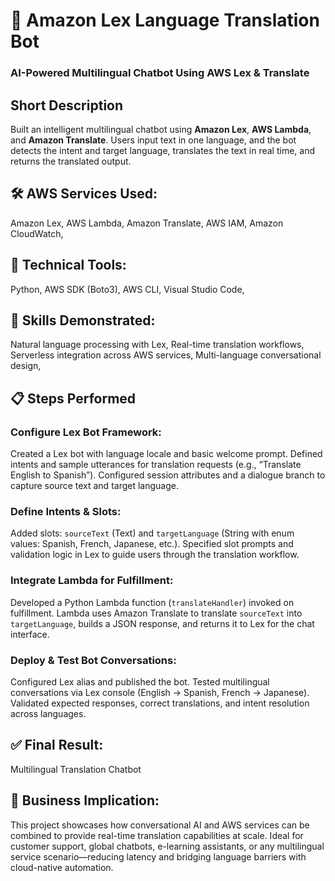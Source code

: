 # 🚀 Amazon Lex Language Translation Bot

### AI-Powered Multilingual Chatbot Using AWS Lex & Translate

## Short Description

Built an intelligent multilingual chatbot using **Amazon Lex**, **AWS Lambda**, and **Amazon Translate**. Users input text in one language, and the bot detects the intent and target language, translates the text in real time, and returns the translated output.

## 🛠️ AWS Services Used:

Amazon Lex,
AWS Lambda,
Amazon Translate,
AWS IAM,
Amazon CloudWatch,

## 🧰 Technical Tools:

Python,
AWS SDK (Boto3),
AWS CLI,
Visual Studio Code,

## 🧠 Skills Demonstrated:

Natural language processing with Lex,
Real-time translation workflows,
Serverless integration across AWS services,
Multi-language conversational design,

## 📋 Steps Performed

### Configure Lex Bot Framework:

Created a Lex bot with language locale and basic welcome prompt. Defined intents and sample utterances for translation requests (e.g., “Translate English to Spanish”).
Configured session attributes and a dialogue branch to capture source text and target language.

### Define Intents & Slots:

Added slots: `sourceText` (Text) and `targetLanguage` (String with enum values: Spanish, French, Japanese, etc.).
Specified slot prompts and validation logic in Lex to guide users through the translation workflow.

### Integrate Lambda for Fulfillment:

Developed a Python Lambda function (`translateHandler`) invoked on fulfillment.
Lambda uses Amazon Translate to translate `sourceText` into `targetLanguage`, builds a JSON response, and returns it to Lex for the chat interface.

### Deploy & Test Bot Conversations:

Configured Lex alias and published the bot.
Tested multilingual conversations via Lex console (English → Spanish, French → Japanese).
Validated expected responses, correct translations, and intent resolution across languages.

## ✅ Final Result:

Multilingual Translation Chatbot

## 💼 Business Implication:

This project showcases how conversational AI and AWS services can be combined to provide real-time translation capabilities at scale. Ideal for customer support, global chatbots, e-learning assistants, or any multilingual service scenario—reducing latency and bridging language barriers with cloud-native automation.
